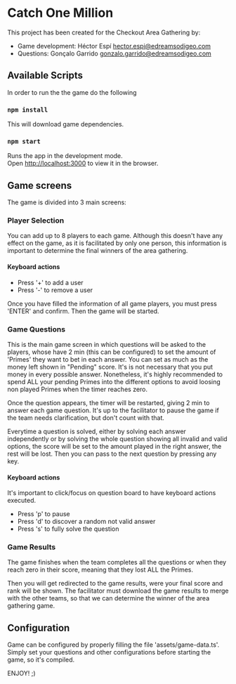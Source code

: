 # Catch One Million

This project has been created for the Checkout Area Gathering by:
* Game development: Héctor Espí <hector.espi@edreamsodigeo.com>
* Questions: Gonçalo Garrido <gonzalo.garrido@edreamsodigeo.com>

## Available Scripts

In order to run the the game do the following

### `npm install`

This will download game dependencies.

### `npm start`

Runs the app in the development mode.\
Open [http://localhost:3000](http://localhost:3000) to view it in the browser.

## Game screens

The game is divided into 3 main screens:

### Player Selection

You can add up to 8 players to each game. Although this doesn't have any effect on the game, as it is facilitated by only one person, this information is important to determine the final winners of the area gathering.

#### Keyboard actions

* Press '+' to add a user
* Press '-' to remove a user

Once you have filled the information of all game players, you must press 'ENTER' and confirm. Then the game will be started.

### Game Questions

This is the main game screen in which questions will be asked to the players, whose have 2 min (this can be configured) to set the amount of 'Primes' they want to bet in each answer. You can set as much as the money left shown in "Pending" score. It's is not necessary that you put money in every possible answer. Nonetheless, it's highly recommended to spend ALL your pending Primes into the different options to avoid loosing non played Primes when the timer reaches zero.

Once the question appears, the timer will be restarted, giving 2 min to answer each game question. It's up to the facilitator to pause the game if the team needs clarification, but don't count with that.

Everytime a question is solved, either by solving each answer independently or by solving the whole question showing all invalid and valid options, the score will be set to the amount played in the right answer, the rest will be lost. Then you can pass to the next question by pressing any key.

#### Keyboard actions

It's important to click/focus on question board to have keyboard actions executed.

* Press 'p' to pause
* Press 'd' to discover a random not valid answer
* Press 's' to fully solve the question

### Game Results

The game finishes when the team completes all the questions or when they reach zero in their score, meaning that they lost ALL the Primes.

Then you will get redirected to the game results, were your final score and rank will be shown. The facilitator must download the game results to merge with the other teams, so that we can determine the winner of the area gathering game.

## Configuration

Game can be configured by properly filling the file 'assets/game-data.ts'. Simply set your questions and other configurations before starting the game, so it's compiled. 

ENJOY! ;)